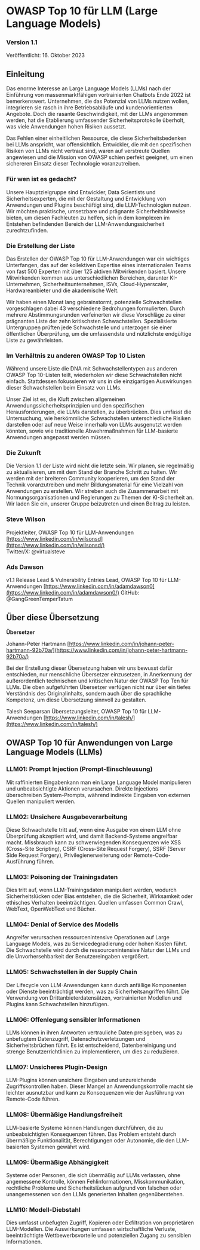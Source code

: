 # ﻿OWASP Top 10 für LLM (Large Language Models)
### Version 1.1
Veröffentlicht: 16. Oktober 2023

## Einleitung

Das enorme Interesse an Large Language Models (LLMs) nach der Einführung von massenmarktfähigen vortrainierten Chatbots Ende 2022 ist bemerkenswert. Unternehmen, die das Potenzial von LLMs nutzen wollen, integrieren sie rasch in ihre Betriebsabläufe und kundenorientierten Angebote. Doch die rasante Geschwindigkeit, mit der LLMs angenommen werden, hat die Etablierung umfassender Sicherheitsprotokolle überholt, was viele Anwendungen hohen Risiken aussetzt.

Das Fehlen einer einheitlichen Ressource, die diese Sicherheitsbedenken bei LLMs anspricht, war offensichtlich. Entwickler, die mit den spezifischen Risiken von LLMs nicht vertraut sind, waren auf verstreute Quellen angewiesen und die Mission von OWASP schien perfekt geeignet, um einen sichereren Einsatz dieser Technologie voranzutreiben.

### Für wen ist es gedacht?
Unsere Hauptzielgruppe sind Entwickler, Data Scientists und Sicherheitsexperten, die mit der Gestaltung und Entwicklung von Anwendungen und Plugins beschäftigt sind, die LLM-Technologien nutzen. Wir möchten praktische, umsetzbare und prägnante Sicherheitshinweise bieten, um diesen Fachleuten zu helfen, sich in dem komplexen im Entstehen befindenden Bereich der LLM-Anwendungssicherheit zurechtzufinden.

### Die Erstellung der Liste
Das Erstellen der OWASP Top 10 für LLM-Anwendungen war ein wichtiges Unterfangen, das auf der kollektiven Expertise eines internationalen Teams von fast 500 Experten mit über 125 aktiven Mitwirkenden basiert. Unsere Mitwirkenden kommen aus unterschiedlichen Bereichen, darunter KI-Unternehmen, Sicherheitsunternehmen, ISVs, Cloud-Hyperscaler, Hardwareanbieter und die akademische Welt.

Wir haben einen Monat lang gebrainstormt, potenzielle Schwachstellen vorgeschlagen dabei 43 verschiedene Bedrohungen formulierten. Durch mehrere Abstimmungsrunden verfeinerten wir diese Vorschläge zu einer prägnanten Liste der zehn kritischsten Schwachstellen. Spezialisierte Untergruppen prüften jede Schwachstelle und unterzogen sie einer öffentlichen Überprüfung, um die umfassendste und nützlichste endgültige Liste zu gewährleisten.

### Im Verhältnis zu anderen OWASP Top 10 Listen
Während unsere Liste die DNA mit Schwachstellentypen aus anderen OWASP Top 10-Listen teilt, wiederholen wir diese Schwachstellen nicht einfach. Stattdessen fokussieren wir uns in die einzigartigen Auswirkungen dieser Schwachstellen beim Einsatz von LLMs.

Unser Ziel ist es, die Kluft zwischen allgemeinen Anwendungssicherheitsprinzipien und den spezifischen Herausforderungen, die LLMs darstellen, zu überbrücken. Dies umfasst die Untersuchung, wie herkömmliche Schwachstellen unterschiedliche Risiken darstellen oder auf neue Weise innerhalb von LLMs ausgenutzt werden könnten, sowie wie traditionelle Abwehrmaßnahmen für LLM-basierte Anwendungen angepasst werden müssen.

### Die Zukunft
Die Version 1.1 der Liste wird nicht die letzte sein. Wir planen, sie regelmäßig zu aktualisieren, um mit dem Stand der Branche Schritt zu halten. Wir werden mit der breiteren Community kooperieren, um den Stand der Technik voranzutreiben und mehr Bildungsmaterial für eine Vielzahl von Anwendungen zu erstellen. Wir streben auch die Zusammenarbeit mit Normungsorganisationen und Regierungen zu Themen der KI-Sicherheit an. Wir laden Sie ein, unserer Gruppe beizutreten und einen Beitrag zu leisten.

### Steve Wilson
Projektleiter, OWASP Top 10 für LLM-Anwendungen
[https://www.linkedin.com/in/wilsonsd](https://www.linkedin.com/in/wilsonsd/)  
Twitter/X: @virtualsteve

### Ads Dawson
v1.1 Release Lead & Vulnerability Entries Lead, OWASP Top 10 für LLM-Anwendungen
[https://www.linkedin.com/in/adamdawson0](https://www.linkedin.com/in/adamdawson0/) 
GitHub: @GangGreenTemperTatum

## Über diese Übersetzung

**Übersetzer**

Johann-Peter Hartmann
[https://www.linkedin.com/in/johann-peter-hartmann-92b70a/](https://www.linkedin.com/in/johann-peter-hartmann-92b70a/)  

Bei der Erstellung dieser Übersetzung haben wir uns bewusst dafür entschieden, nur menschliche Übersetzer einzusetzen, in Anerkennung der außerordentlich technischen und kritischen Natur der OWASP Top Ten für LLMs. Die oben aufgeführten Übersetzer verfügen nicht nur über ein tiefes Verständnis des Originalinhalts, sondern auch über die sprachliche Kompetenz, um diese Übersetzung sinnvoll zu gestalten.

Talesh Seeparsan
Übersetzungsleiter, OWASP Top 10 für LLM-Anwendungen
[https://www.linkedin.com/in/talesh/](https://www.linkedin.com/in/talesh/)  

## ﻿OWASP Top 10 für Anwendungen von Large Language Models (LLMs)

### LLM01: Prompt Injection (Prompt-Einschleusung)
Mit raffinierten Eingabenkann man ein Large Language Model manipulieren und unbeabsichtigte Aktionen verursachen. Direkte Injections überschreiben System-Prompts, während indirekte Eingaben von externen Quellen manipuliert werden.

### LLM02: Unsichere Ausgabeverarbeitung
Diese Schwachstelle tritt auf, wenn eine Ausgabe von einem LLM ohne Überprüfung akzeptiert wird, und damit Backend-Systeme angreifbar macht. Missbrauch kann zu schwerwiegenden Konsequenzen wie XSS (Cross-Site Scripting), CSRF (Cross-Site Request Forgery), SSRF (Server Side Request Forgery), Privilegienerweiterung oder Remote-Code-Ausführung führen.

### LLM03: Poisoning der Trainingsdaten
Dies tritt auf, wenn LLM-Trainingsdaten manipuliert werden, wodurch Sicherheitslücken oder Bias entstehen, die die Sicherheit, Wirksamkeit oder ethisches Verhalten beeinträchtigen. Quellen umfassen Common Crawl, WebText, OpenWebText und Bücher.

### LLM04: Denial of Service des Modells
Angreifer verursachen ressourcenintensive Operationen auf Large Language Models, was zu Servicedegradierung oder hohen Kosten führt. Die Schwachstelle wird durch die ressourcenintensive Natur der LLMs und die Unvorhersehbarkeit der Benutzereingaben vergrößert.

### LLM05: Schwachstellen in der Supply Chain
Der Lifecycle von LLM-Anwendungen kann durch anfällige Komponenten oder Dienste beeinträchtigt werden, was zu Sicherheitsangriffen führt. Die Verwendung von Drittanbieterdatensätzen, vortrainierten Modellen und Plugins kann Schwachstellen hinzufügen.

### LLM06: Offenlegung sensibler Informationen
LLMs können in ihren Antworten vertrauliche Daten preisgeben, was zu unbefugtem Datenzugriff, Datenschutzverletzungen und Sicherheitsbrüchen führt. Es ist entscheidend, Datenbereinigung und strenge Benutzerrichtlinien zu implementieren, um dies zu reduzieren.

### LLM07: Unsicheres Plugin-Design
LLM-Plugins können unsichere Eingaben und unzureichende Zugriffskontrollen haben. Dieser Mangel an Anwendungskontrolle macht sie leichter ausnutzbar und kann zu Konsequenzen wie der Ausführung von Remote-Code führen.

### LLM08: Übermäßige Handlungsfreiheit
LLM-basierte Systeme können Handlungen durchführen, die zu unbeabsichtigten Konsequenzen führen. Das Problem entsteht durch übermäßige Funktionalität, Berechtigungen oder Autonomie, die den LLM-basierten Systemen gewährt wird.

### LLM09: Übermäßige Abhängigkeit
Systeme oder Personen, die sich übermäßig auf LLMs verlassen, ohne angemessene Kontrolle, können Fehlinformationen, Misskommunikation, rechtliche Probleme und Sicherheitslücken aufgrund von falschen oder unangemessenen von den LLMs generierten Inhalten gegenüberstehen.

### LLM10: Modell-Diebstahl
Dies umfasst unbefugten Zugriff, Kopieren oder Exfiltration von proprietären LLM-Modellen. Die Auswirkungen umfassen wirtschaftliche Verluste, beeinträchtigte Wettbewerbsvorteile und potenziellen Zugang zu sensiblen Informationen.
